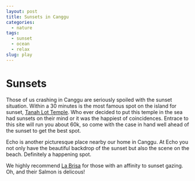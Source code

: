 ```yaml
---
layout: post
title: Sunsets in Canggu
categories:
  - nature
tags:
  - sunset
  - ocean
  - relax
slug: play
---
```

# Sunsets

Those of us crashing in Canggu are seriously spoiled with the sunset situation. Within a 30 minutes is the most famous spot on the island for sunset, [Tanah Lot Temple](http://www.bali-indonesia.com/magazine/tanah-lot.htm). Who ever decided to put this temple in the sea had sunsets on their mind or it was the happiest of coincidences. Entrace to this site will run you about 60k, so come with the case in hand well ahead of the sunset to get the best spot.

Echo is another picturesque place nearby our home in Canggu. At Echo you not only have the beautiful backdrop of the sunset but also the scene on the beach. Definitely a happening spot.

We highly recommend [La Brisa](http://labrisabali.com/) for those with an affinity to sunset gazing. Oh, and their Salmon is delicous!